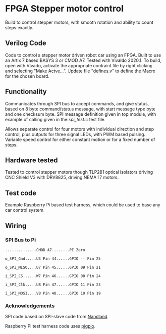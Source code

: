 # FPGA Stepper motor control

Build to control stepper motors, with smooth rotation and ability to count steps exactly.

## Verilog Code
Code to control a stepper motor driven robot car using an FPGA. Built to use an Artix 7 based BASYS 3 or CMOD A7. 
Tested with Vivaldo 2020.1. To build, open with Vivado, activate the appropriate contraint file by right clicking and selecting "Make Actve...". Update file "defines.v" to define the Macro for the chosen board.

## Functionality
Communicates through SPI bus to accept commands, and give status, based on 8 byte command/status message, with start message type byte and one checksum byte. SPI message definition given in top module, with example of calling given in the *spi_test.c* test file.

Allows separate control for four motors with individual direction and step control, plus outputs for three signal LEDs, with PWM based pulsing. Variable speed control for either constant motion or for a fixed number of steps. 

## Hardware tested
Tested to control stepper motors though TLP281 optical isolators driving CNC Shield V3 with DRV8825, driving NEMA 17 motors.

## Test code
Example Raspberry Pi based test harness, which could be used to base any car control system.

## Wiring
### SPI Bus to Pi
``..............CMOD A7........PI Zero``

``o_SPI_Gnd.....U3 Pin 44......GPIO -- Pin 25`` 

``o_SPI_MISO....U7 Pin 45......GPIO 09 Pin 21``

``i_SPI_CS......W7 Pin 46......GPIO 08 Pin 24``

``i_SPI_Clk.....U8 Pin 47......GPIO 11 Pin 23``

``i_SPI_MOSI....V8 Pin 48......GPIO 10 Pin 19``




### Acknowledgements
SPI code based on SPI-slave code from [Nandland](https://github.com/nandland/spi-slave).

Raspberry Pi test harness code uses [pigpio](http://abyz.me.uk/rpi/pigpio/).


